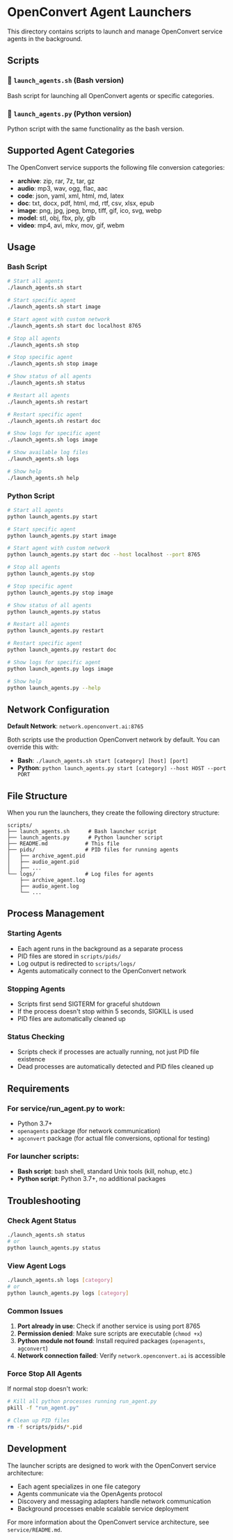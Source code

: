 # OpenConvert Agent Launchers

This directory contains scripts to launch and manage OpenConvert service agents in the background.

## Scripts

### 🚀 `launch_agents.sh` (Bash version)
Bash script for launching all OpenConvert agents or specific categories.

### 🐍 `launch_agents.py` (Python version)  
Python script with the same functionality as the bash version.

## Supported Agent Categories

The OpenConvert service supports the following file conversion categories:

- **archive**: zip, rar, 7z, tar, gz
- **audio**: mp3, wav, ogg, flac, aac  
- **code**: json, yaml, xml, html, md, latex
- **doc**: txt, docx, pdf, html, md, rtf, csv, xlsx, epub
- **image**: png, jpg, jpeg, bmp, tiff, gif, ico, svg, webp
- **model**: stl, obj, fbx, ply, glb
- **video**: mp4, avi, mkv, mov, gif, webm

## Usage

### Bash Script

```bash
# Start all agents
./launch_agents.sh start

# Start specific agent
./launch_agents.sh start image

# Start agent with custom network
./launch_agents.sh start doc localhost 8765

# Stop all agents
./launch_agents.sh stop

# Stop specific agent
./launch_agents.sh stop image

# Show status of all agents
./launch_agents.sh status

# Restart all agents
./launch_agents.sh restart

# Restart specific agent
./launch_agents.sh restart doc

# Show logs for specific agent
./launch_agents.sh logs image

# Show available log files
./launch_agents.sh logs

# Show help
./launch_agents.sh help
```

### Python Script

```bash
# Start all agents
python launch_agents.py start

# Start specific agent
python launch_agents.py start image

# Start agent with custom network
python launch_agents.py start doc --host localhost --port 8765

# Stop all agents
python launch_agents.py stop

# Stop specific agent
python launch_agents.py stop image

# Show status of all agents
python launch_agents.py status

# Restart all agents
python launch_agents.py restart

# Restart specific agent
python launch_agents.py restart doc

# Show logs for specific agent
python launch_agents.py logs image

# Show help
python launch_agents.py --help
```

## Network Configuration

**Default Network**: `network.openconvert.ai:8765`

Both scripts use the production OpenConvert network by default. You can override this with:

- **Bash**: `./launch_agents.sh start [category] [host] [port]`
- **Python**: `python launch_agents.py start [category] --host HOST --port PORT`

## File Structure

When you run the launchers, they create the following directory structure:

```
scripts/
├── launch_agents.sh      # Bash launcher script
├── launch_agents.py      # Python launcher script  
├── README.md            # This file
├── pids/                # PID files for running agents
│   ├── archive_agent.pid
│   ├── audio_agent.pid
│   ├── ...
└── logs/                # Log files for agents
    ├── archive_agent.log
    ├── audio_agent.log
    └── ...
```

## Process Management

### Starting Agents
- Each agent runs in the background as a separate process
- PID files are stored in `scripts/pids/`
- Log output is redirected to `scripts/logs/`
- Agents automatically connect to the OpenConvert network

### Stopping Agents
- Scripts first send SIGTERM for graceful shutdown
- If the process doesn't stop within 5 seconds, SIGKILL is used
- PID files are automatically cleaned up

### Status Checking
- Scripts check if processes are actually running, not just PID file existence
- Dead processes are automatically detected and PID files cleaned up

## Requirements

### For service/run_agent.py to work:
- Python 3.7+
- `openagents` package (for network communication)
- `agconvert` package (for actual file conversions, optional for testing)

### For launcher scripts:
- **Bash script**: bash shell, standard Unix tools (kill, nohup, etc.)
- **Python script**: Python 3.7+, no additional packages

## Troubleshooting

### Check Agent Status
```bash
./launch_agents.sh status
# or
python launch_agents.py status
```

### View Agent Logs
```bash
./launch_agents.sh logs [category]
# or  
python launch_agents.py logs [category]
```

### Common Issues

1. **Port already in use**: Check if another service is using port 8765
2. **Permission denied**: Make sure scripts are executable (`chmod +x`)
3. **Python module not found**: Install required packages (`openagents`, `agconvert`)
4. **Network connection failed**: Verify `network.openconvert.ai` is accessible

### Force Stop All Agents
If normal stop doesn't work:

```bash
# Kill all python processes running run_agent.py
pkill -f "run_agent.py"

# Clean up PID files
rm -f scripts/pids/*.pid
```

## Development

The launcher scripts are designed to work with the OpenConvert service architecture:

- Each agent specializes in one file category
- Agents communicate via the OpenAgents protocol
- Discovery and messaging adapters handle network communication
- Background processes enable scalable service deployment

For more information about the OpenConvert service architecture, see `service/README.md`. 